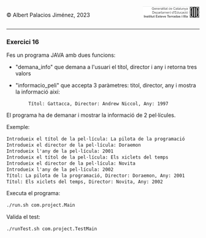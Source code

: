 <div style="display: flex; width: 100%;">
    <div style="flex: 1; padding: 0px;">
        <p>© Albert Palacios Jiménez, 2023</p>
    </div>
    <div style="flex: 1; padding: 0px; text-align: right;">
        <img src="../../assets/ieti.png" height="32" alt="Logo de IETI" style="max-height: 32px;">
    </div>
</div>
<hr/>

### Exercici 16

Fes un programa JAVA amb  dues funcions:

* "demana_info" que demana a l'usuari el títol, director i any i retorna tres valors

* "informacio_peli" que accepta 3 paràmetres: titol, director, any i mostra la informació així:
```text
        Títol: Gattacca, Director: Andrew Niccol, Any: 1997
```
El programa ha de demanar i mostrar la informació de 2 pel·lícules.

Exemple:
```text
Introdueix el títol de la pel·lícula: La pilota de la programació
Introdueix el director de la pel·lícula: Doraemon
Introdueix l'any de la pel·lícula: 2001
Introdueix el títol de la pel·lícula: Els xiclets del temps    
Introdueix el director de la pel·lícula: Novita
Introdueix l'any de la pel·lícula: 2002
Títol: La pilota de la programació, Director: Doraemon, Any: 2001
Títol: Els xiclets del temps, Director: Novita, Any: 2002
```

Executa el programa:
```bash
./run.sh com.project.Main
```

Valida el test:
```bash
./runTest.sh com.project.TestMain
```
